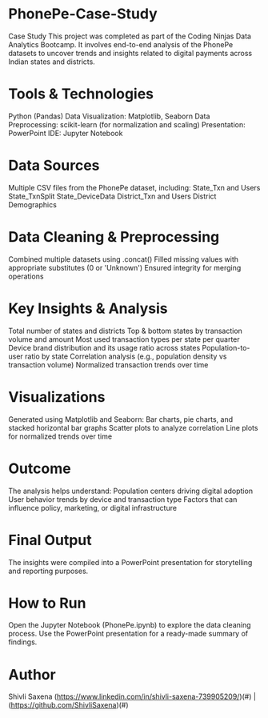 # PhonePe-Case-Study
Case Study
This project was completed as part of the Coding Ninjas Data Analytics Bootcamp. It involves end-to-end analysis of the PhonePe datasets to uncover trends and insights related to digital payments across Indian states and districts.

# Tools & Technologies
Python (Pandas)
Data Visualization: Matplotlib, Seaborn
Data Preprocessing: scikit-learn (for normalization and scaling)
Presentation: PowerPoint
IDE: Jupyter Notebook

# Data Sources
Multiple CSV files from the PhonePe dataset, including:
State_Txn and Users
State_TxnSplit
State_DeviceData
District_Txn and Users
District Demographics

# Data Cleaning & Preprocessing
Combined multiple datasets using .concat()
Filled missing values with appropriate substitutes (0 or 'Unknown')
Ensured integrity for merging operations

# Key Insights & Analysis
Total number of states and districts
Top & bottom states by transaction volume and amount
Most used transaction types per state per quarter
Device brand distribution and its usage ratio across states
Population-to-user ratio by state
Correlation analysis (e.g., population density vs transaction volume)
Normalized transaction trends over time

# Visualizations
Generated using Matplotlib and Seaborn:
Bar charts, pie charts, and stacked horizontal bar graphs
Scatter plots to analyze correlation
Line plots for normalized trends over time

# Outcome
The analysis helps understand:
Population centers driving digital adoption
User behavior trends by device and transaction type
Factors that can influence policy, marketing, or digital infrastructure

# Final Output
The insights were compiled into a PowerPoint presentation for storytelling and reporting purposes.

# How to Run
Open the Jupyter Notebook (PhonePe.ipynb) to explore the data cleaning process.
Use the PowerPoint presentation for a ready-made summary of findings.

# Author
Shivli Saxena
(https://www.linkedin.com/in/shivli-saxena-739905209/)(#) | (https://github.com/ShivliSaxena)(#)

